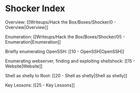 # Shocker Index

Overview: [[Writeups/Hack the Box/Boxes/Shocker/0 - Overview|Overview]]

Enumeration: [[Writeups/Hack the Box/Boxes/Shocker/05 - Enumeration|Enumeration]]

Briefly enumerating OpenSSH: [[10 - OpenSSH|OpenSSH]]

Enumerating webserver, finding and exploiting shellshock: [[15 - Website|Website]]

Shell as shelly to Root: [[20 - Shell as shelly|Shell as shelly]]

Key Lessons: [[25 - Key Lessons]]